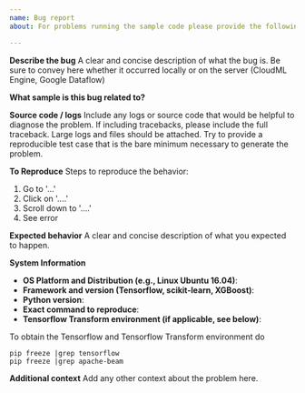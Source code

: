 ```yaml
---
name: Bug report
about: For problems running the sample code please provide the following information.

---
```


**Describe the bug**
A clear and concise description of what the bug is. Be sure to convey here whether it occurred locally or on the server (CloudML Engine, Google Dataflow)

**What sample is this bug related to?**

**Source code / logs**
Include any logs or source code that would be helpful to diagnose the problem. If including tracebacks, please include the full traceback. Large logs and files should be attached. Try to provide a reproducible test case that is the bare minimum necessary to generate the problem.

**To Reproduce**
Steps to reproduce the behavior:
1. Go to '...'
2. Click on '....'
3. Scroll down to '....'
4. See error

**Expected behavior**
A clear and concise description of what you expected to happen.

**System Information**
- **OS Platform and Distribution (e.g., Linux Ubuntu 16.04)**:
- **Framework and version (Tensorflow, scikit-learn, XGBoost)**:
- **Python version**:
- **Exact command to reproduce**:
- **Tensorflow Transform environment (if applicable, see below)**:

To obtain the Tensorflow and Tensorflow Transform environment do

```
pip freeze |grep tensorflow
pip freeze |grep apache-beam
```
**Additional context**
Add any other context about the problem here.
